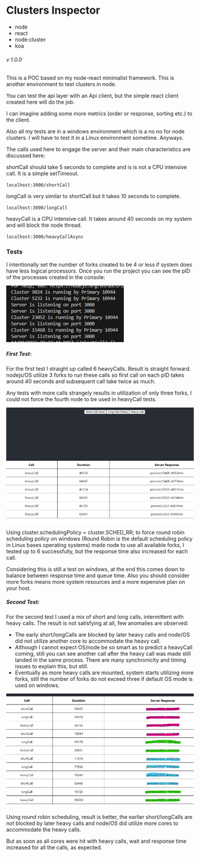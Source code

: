 # Clusters Inspector
* node
* react 
* node:cluster
* koa

###### v 1.0.0

This is a POC based on my node-react minimalist framework. This is another environment to test clusters in node.

You can test the api layer with an Api client, but the simple react client created here will do the job. 

I can imagine adding some more metrics (order or response, sorting etc.) to the client.

Also all my tests are in a windows environment which is a no no for node clusters. I will have to test it in a Linux environment sometime. Anyways.

The calls used here to engage the server and their main characteristics are discussed here:

shortCall should take 5 seconds to complete and is is not a CPU intensive call. It is a simple setTimeout.
```
localhost:3000/shortCall
```

longCall is very similar to shortCall but it takes 10 seconds to complete.
```
localhost:3000/longCall
```

heavyCall is a CPU intensive call. It takes around 40 seconds on my system and will block the node thread.
```
localhost:3000/heavyCallAsync
```
### Tests

I intentionally set the number of forks created to be 4 or less if system does have less logical processors. Once you run the project you can see the pID of the processes created in the console:

![Console logs](https://github.com/babak2000ir/node-clusters/blob/main/Screenshot%202023-08-14%20203155.jpg?raw=true)

##### **First Test:**

For the first test I straight up called 6 heavyCalls. Result is straight forward. nodejs/OS utilize 3 forks to run these calls so first call on each pID takes around 40 seconds and subsequent call take twice as much.

Any tests with more calls strangely results in utilization of only three forks, I could not force the fourth node to be used in heavyCall tests.

![Console logs](https://github.com/babak2000ir/node-clusters/blob/main/Screenshot%202023-08-14%20203240.jpg?raw=true)

Using cluster.schedulingPolicy = cluster.SCHED_RR; to force round robin scheduling policy on windows (Round Robin is the default scheduling policy in Linux bases operating systems) made node to use all available forks, I tested up to 6 successfully, but the response time also increased for each call.

Considering this is still a test on windows, at the end this comes down to balance between response time and queue time. Also you should consider more forks means more system resources and a more expensive plan on your host.

##### **Second Test:**

For the second test I used a mix of short and long calls, intermittent with heavy calls. The result is not satisfying at all, few anomalies are observed:

* The early short/longCalls are blocked by later heavy calls and node/OS did not utilize another core to accommodate the heavy call.
* Although I cannot expect OS/node be so smart as to predict a heavyCall coming, still you can see another call after the heavy call was made still landed in the same process. There are many synchronicity and timing issues to explain this, but still.
* Eventually as more heavy calls are mounted, system starts utilizing more forks, still the number of forks do not exceed three if default OS mode is used on windows.

![Console logs](https://github.com/babak2000ir/node-clusters/blob/main/Screenshot%202023-08-14%20203935.jpg?raw=true)

Using round robin scheduling, result is better, the earlier short/longCalls are not blocked by later heavy calls and node/OS did utilize more cores to accommodate the heavy calls.

But as soon as all cores were hit with heavy calls, wait and response time increased for all the calls, as expected.